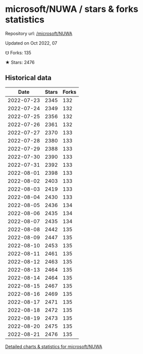 # microsoft/NUWA / stars & forks statistics

Repository url: [/microsoft/NUWA](https://github.com/microsoft/NUWA)

Updated on Oct 2022, 07

☋ Forks: 135

★ Stars: 2476

## Historical data
| Date | Stars | Forks |
|------|-------|-------|
| 2022-07-23 | 2345 | 132 | 
| 2022-07-24 | 2349 | 132 | 
| 2022-07-25 | 2356 | 132 | 
| 2022-07-26 | 2361 | 132 | 
| 2022-07-27 | 2370 | 133 | 
| 2022-07-28 | 2380 | 133 | 
| 2022-07-29 | 2388 | 133 | 
| 2022-07-30 | 2390 | 133 | 
| 2022-07-31 | 2392 | 133 | 
| 2022-08-01 | 2398 | 133 | 
| 2022-08-02 | 2403 | 133 | 
| 2022-08-03 | 2419 | 133 | 
| 2022-08-04 | 2430 | 133 | 
| 2022-08-05 | 2436 | 134 | 
| 2022-08-06 | 2435 | 134 | 
| 2022-08-07 | 2435 | 134 | 
| 2022-08-08 | 2442 | 135 | 
| 2022-08-09 | 2447 | 135 | 
| 2022-08-10 | 2453 | 135 | 
| 2022-08-11 | 2461 | 135 | 
| 2022-08-12 | 2463 | 135 | 
| 2022-08-13 | 2464 | 135 | 
| 2022-08-14 | 2464 | 135 | 
| 2022-08-15 | 2467 | 135 | 
| 2022-08-16 | 2469 | 135 | 
| 2022-08-17 | 2471 | 135 | 
| 2022-08-18 | 2472 | 135 | 
| 2022-08-19 | 2473 | 135 | 
| 2022-08-20 | 2475 | 135 | 
| 2022-08-21 | 2476 | 135 | 


[Detailed charts & statistics for microsoft/NUWA](https://reviewgithub.com/rep/microsoft/NUWA)
